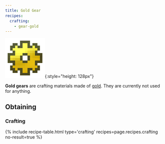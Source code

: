 ```yaml
---
title: Gold Gear
recipes:
  crafting:
    - gear-gold
---
```


![Gold gear](/assets/images/thermal-foundation/gear-gold.png){:style="height: 128px"}


**Gold gears** are crafting materials made of
[gold](https://minecraft.gamepedia.com/Gold_Ingot). They are currently not used
for anything.


Obtaining
---------

### Crafting
{% include recipe-table.html type='crafting' recipes=page.recipes.crafting no-result=true %}

